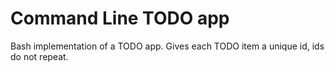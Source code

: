 # Command Line TODO app

Bash implementation of a TODO app. Gives each TODO item a unique id, ids do not repeat.
